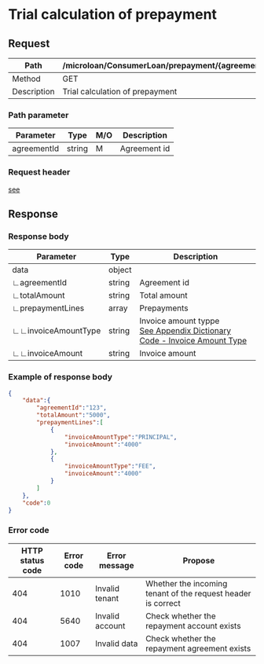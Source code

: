 # Trial calculation of prepayment

## Request

| Path        | /microloan/ConsumerLoan/prepayment/{agreementId}/calculate |
| ----------- | ---------------------------------------------------------- |
| Method      | GET                                                        |
| Description | Trial calculation of prepayment                            |

### Path parameter

| Parameter   | Type   | M/O  | Description  |
| ----------- | ------ | ---- | ------------ |
| agreementId | string | M    | Agreement id |

### Request header

[see](../../header.md)

## Response

### Response body

| Parameter           | Type   | Description                                                  |
| ------------------- | ------ | ------------------------------------------------------------ |
| data                | object |                                                              |
| ∟agreementId        | string | Agreement id                                                 |
| ∟totalAmount        | string | Total amount                                                 |
| ∟prepaymentLines    | array  | Prepayments                                                  |
| ∟∟invoiceAmountType | string | Invoice amount typpe<br/>[See Appendix Dictionary Code - Invoice Amount Type](../../appendices/dictionary_code.md) |
| ∟∟invoiceAmount     | string | Invoice amount                                               |

### Example of response body

```json
{
    "data":{
        "agreementId":"123",
        "totalAmount":"5000",
        "prepaymentLines":[
            {
                "invoiceAmountType":"PRINCIPAL",
                "invoiceAmount":"4000"
            },
            {
                "invoiceAmountType":"FEE",
                "invoiceAmount":"4000"
            }
        ]
    },
    "code":0
}
```

### Error code

| HTTP status code | Error code | Error message   | Propose                                                      |
| ---------------- | ---------- | --------------- | ------------------------------------------------------------ |
| 404              | 1010       | Invalid tenant  | Whether the incoming tenant of the request header is correct |
| 404              | 5640       | Invalid account | Check whether the repayment account exists                   |
| 404              | 1007       | Invalid data    | Check whether the repayment agreement exists                 |